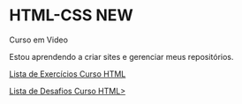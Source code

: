 # HTML-CSS NEW
 Curso em Video
 
 Estou aprendendo a criar sites e gerenciar meus repositórios.

<a href="https://github.com/Gabrielfirme/HTML-CSS-NEW/tree/main/EXERC%C3%8DCIOS"> Lista de Exercícios Curso HTML</a>

<a href="https://github.com/Gabrielfirme/HTML-CSS-NEW/tree/main/DESAFIOS"> Lista de Desafios Curso HTML></a>
